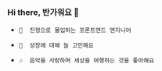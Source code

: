 ### Hi there, 반가워요 👋

-     🔭  진정으로 몰입하는 프론트엔드 엔지니어
-     🌱  성장에 대해 늘 고민해요
-     🎶  음악을 사랑하며 세상을 여행하는 것을 좋아해요  
️
